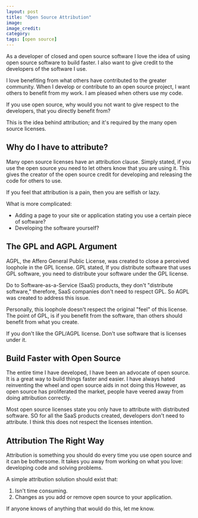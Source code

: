 ```yaml
---
layout: post
title: "Open Source Attribution"
image: 
image_credit: 
category: 
tags: [open source]
---
```


As a developer of closed and open source software I love the idea of using open source software to build faster. I also want to give credit to the developers of the software I use. 

I love benefiting from what others have contributed to the greater community. When I develop or contribute to an open source project, I want others to benefit from my work. I am pleased when others use my code.

If you use open source, why would you not want to give respect to the developers, that you directly benefit from?

This is the idea behind attribution; and it's required by the many open source licenses.

## Why do I have to attribute?

Many open source licenses have an attribution clause. Simply stated, if you use the open source you need to let others know that you are using it. This gives the creator of the open source credit for developing and releasing the code for others to use.

If you feel that attribution is a pain, then you are selfish or lazy. 

What is more complicated:
* Adding a page to your site or application stating you use a certain piece of software?
* Developing the software yourself?

## The GPL and AGPL Argument

AGPL, the Affero General Public License, was created to close a perceived loophole in the GPL license. GPL stated, If you distribute software that uses GPL software, you need to distribute your software under the GPL license.

Do to Software-as-a-Service (SaaS) products, they don't "distribute software," therefore, SaaS companies don't need to respect GPL. So AGPL was created to address this issue.

Personally, this loophole doesn't respect the original "feel" of this license. The point of GPL, is if you benefit from the software, than others should benefit from what you create.

If you don't like the GPL/AGPL license. Don't use software that is licenses under it.

## Build Faster with Open Source

The entire time I have developed, I have been an advocate of open source. It is a great way to build things faster and easier. I have always hated reinventing the wheel and open source aids in not doing this However, as open source has proliferated the market, people have veered away from doing attribution correctly.

Most open source licenses state you only have to attribute with distributed software. SO for all the SaaS products created, developers don't need to attribute. I think this does not respect the licenses intention.

## Attribution The Right Way

Attribution is something you should do every time you use open source and it can be bothersome. It takes you away from working on what you love: developing code and solving problems. 

A simple attribution solution should exist that:
1. Isn't time consuming.
2. Changes as you add or remove open source to your application.

If anyone knows of anything that would do this, let me know.